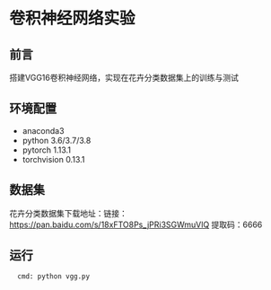 # 卷积神经网络实验

## 前言
搭建VGG16卷积神经网络，实现在花卉分类数据集上的训练与测试

## 环境配置
* anaconda3
* python 3.6/3.7/3.8
* pytorch 1.13.1
* torchvision 0.13.1

## 数据集
花卉分类数据集下载地址：链接：https://pan.baidu.com/s/18xFTO8Ps_jPRi3SGWmuVlQ 
提取码：6666 


## 运行

      cmd: python vgg.py






